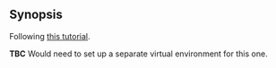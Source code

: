 ## Synopsis
Following [this tutorial](https://towardsdatascience.com/anomaly-detection-with-time-series-forecasting-c34c6d04b24a).

**TBC** Would need to set up a separate virtual environment for this one. 